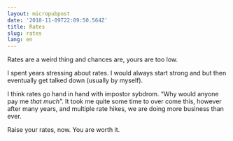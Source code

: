 ```yaml
---
layout: micropubpost
date: '2018-11-09T22:09:50.564Z'
title: Rates
slug: rates
lang: en
---
```

Rates are a weird thing and chances are, yours are too low. 

I spent years stressing about rates. I would always start strong and but then eventually get talked down (usually by myself). 

I think rates go hand in hand with impostor sybdrom. “Why would anyone pay me _that much_”. It took me quite some time to over come this, however after many years, and multiple rate hikes, we are doing more business than ever. 

Raise your rates, now. You are worth it. 
